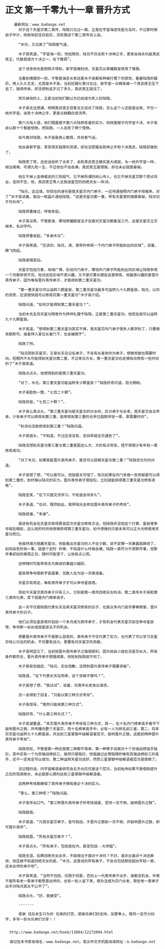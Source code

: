 # 正文 第一千零九十一章 晋升方式
        最新网址：www.badaoge.net
          对于这个天星宗第二真传，陆隐只见过一面，正是在宇宙海进攻星光岛时，不过那时候由于中计，他匆匆赶往白岩区，没有跟这个第二真传说上话。
      
          “木兄，又见面了”陆隐客气道。
      
          木子英笑道，“宇宙海一别，恍如隔世，陆兄不仅击败十决神之手，更亲自诛杀仇敌真武夜王，代替其成为十决之一，在下敬佩”。
      
          这个消息他也是刚刚才得到，新宇宙被封闭，天星宗从荣耀殿堂获得了情报。
      
          当看到情报的一刻，不管是海言长老还是木子英都有种被打懵了的感觉，看着陆隐的履历，两人久久无言，尤其是木子英，当初还跟化萧讨论过，新宇宙一众精英被一个真武夜王压下去了，独得传承，却没想到这才过了多久，真武夜王就没了。
      
          而灭掉他的人，正是当初他们都以为已经成为死人的陆隐。
      
          木子英无法想通，明明真武夜王信誓旦旦说杀了陆隐，怎么这个人还能冒出来，不仅一统外宇宙，击败十决神之手，更差点掀翻白夜流界。
      
          第六大陆入侵，他们既震撼于第六大陆修炼者的实力，同样震撼于内宇宙十决，木子英自认那十个都是怪物，而陆隐，一人击败了两个怪物。
      
          如今面对陆隐，木子英是真心敬佩，并非客气话。
      
          他出身新宇宙，享受得天独厚的资源，却也没把握击败神之手和十决真武，陆隐却做到了。
      
          陆隐笑了笑，这些话他听了太多了，击败真武夜王确实是大成就，与一统外宇宙一样，相当艰难，可谓九死一生，不过他也不会自满，真武夜王是很强，却也未必就是最强。
      
          他忘不掉上圣神威说的三阳祖气，忘不掉所谓的树心传人，也忘不掉天星宗那个把点将台，连同不空，他，真武夜王等人全放逐星空的四绝天女——秋诗。
      
          “陆兄，这边请，你现在的身份是我天星宗内门弟子，一应待遇按照内门弟子规格来，对了”木子英说着，取出一枚晶片递给陆隐，“这是天星功第一重，带有天星掌的施展奥秘，陆兄切不可外传”。
      
          陆隐郑重接过，呼吸急促。
      
          木子英淡笑，不管是谁，哪怕荣耀殿堂法子在面对天星功都垂涎三尺，这是天星宗立宗根本，名动宇内。
      
          陆隐郑重收起，“多谢木兄”。
      
          木子英笑道，“应该的，陆兄，请，我带你参观一下内门弟子所能到达的区域”，说着，腾飞而起。
      
          陆隐紧随其后。
      
          天星宗包括万象，地域广博，别说内门弟子，哪怕外门弟子所能到达的区域让陆隐参观一个月都参观不完，他对这些区域不感兴趣，又不是打算长期在这里修炼，他最感兴趣的是晋升真传弟子，因为唯有晋升真传弟子，才能得到第二重天星功。
      
          “第一重天星功可以运转八颗星辰，第二重天星功最多可运转九十九颗星辰，陆兄，以你的资质，应该很快就可以修炼完第一重天星功”木子英介绍。
      
          陆隐问道，“如何才能得到第二重天星功？”。
      
          当初木先生将天星功残卷作为拜师礼赠予陆隐，正是第二重天星功，他现在就可以运转九十九颗星辰。
      
          木子英道，“想得到第二重天星功其实不难，我天星宗内门弟子很多人都学到了，只要做贡献即可，或者拜入某位长者门下，也会被赐予”。
      
          陆隐了然。
      
          “陆兄刚到天星宗，又是长天岛记名弟子，不会有长者收你为弟子，想做贡献也需要时间，短期内不太可能得到天星功第二重，不过来日方长，第一重天星功也足够陆兄修炼一些时间的了”木子英笑道。
      
          陆隐点点头，他想得到的是第三重天星功。
      
          “对了，木兄，第三重天星功能运转多少颗星辰？”陆隐好奇问道，目光期盼。
      
          木子英脸色一整，“七百二十颗”。
      
          陆隐惊骇，“七百二十颗？”。
      
          木子英认真点头，“第三重天星功是天星功的分水岭，区分弟子与长老，我天星宗自古传承，少有弟子可以修炼到第三重，能修炼到第三重的也早已超脱年轻一辈，那需要时间”。
      
          “秋诗也没能修炼到第三重？”陆隐问道。
      
          木子英摇头，“不知道，不过应该没有，否则早就全宗通告了”。
      
          陆隐没想到天星功第三重与第二重差距这么大，大的有点夸张，怪不得很少有年轻一辈修炼成功。
      
          “对了木兄，如果我能晋升真传弟子，是否可以获赐天星功第二重？”陆隐目光灼灼问道。
      
          木子英想了想，“可以是可以，但就是太可惜了，陆兄如果在内门多做一些贡献是可以得到第二重的，到时候以陆兄的实力，晋升真传弟子很轻松，立刻就能获得第三重天星功修炼资格”。
      
          陆隐苦笑，“在下只是交流学习，不知道会待多久”。
      
          木子英道，“也对，既然如此，我带陆兄去参加晋升真传弟子的考核”。
      
          陆隐感激，“多谢”。
      
          虽说有机会在天星宗获得更高层次天星功修炼方法，但陆隐并没抱这个打算，星辰塔争夺就在眼前，这么短的时间他很难获得第三重天星功，如今想做的只是未来可以正大光明使用天星功而已。
      
          他虽然竭力隐藏天星功，但能看出天星功的人不在少数，说不定哪一天暴露就麻烦了，如同血色铃铛一事，就是个定时 炸弹，不知道什么时候会爆，陆隐一直尽力不想那件事，但那件事却如同悬颈之刃，随时可能落下，让他有点心慌。
      
          这种随时可能带来天大麻烦的事越少越好。
      
          星辰塔争夺是新宇宙盛事，无数人在为这一天做准备。
      
          天星宗有规定，唯有真传弟子才可以争夺星辰塔。
      
          现如今天星宗真传弟子只有三人，分别是第一真传四绝天女秋诗，第二真传木子英和第三真传化萧，其下就是内门榜单高手。
      
          这一天不仅是陆隐代表长天岛来天星宗修炼的日子，也是众多内门高手摩拳擦掌，晋升真传弟子的日子。
      
          他们必须在星辰塔开启前一个多月成为真传弟子，才有机会代表天星宗前往争夺星辰塔，争夺那一丝丝成就星辰五子的机会。
      
          想要晋升真传弟子不是那么容易的，真传弟子不仅代表了实力，也代表了可以学习天星宗核心功法的机会，不仅要有战力，更要有对天星宗的贡献。
      
          木子英明显忘了，当初他晋升真传弟子之路很顺利，因为他自小就在天星宗长大，所有条件都符合，晋升真传弟子顺理成章，但轮到陆隐就不同了。
      
          木子英有些尴尬，“陆兄，实在抱歉，没想到晋升真传弟子需要资格”。
      
          陆隐道，“在下代表长天岛而来，这个资格不够吗？”。
      
          木子英想了想，“我试试”，说着，对真传长老发出请求。
      
          没一会得到了回复，“只能以第三种方式考核”。
      
          木子英惊讶，“竟然只能用第三种方式”。
      
          陆隐好奇，“什么第三种方式？”。
      
          木子英凝重道，“本宗晋升真传弟子考核有三种方式，其一，在十名内门榜单高手看守下敲响晋升之鼓，并传播向整个天星宗，而十名榜单高手中，必有一人为排名前三者，第二，将本宗天星功运转九十九颗星辰，并达到三星掌御中级解语者层次，敲响晋升之鼓，这是前两种晋升真传弟子考核”。
      
          陆隐惊叹，不管是第一种还是第二种都不简单，第一种等于说面对十个百强战榜高手阻拦，其中还有一个为百强战榜前三，虽然只是阻拦，但能越过此等阻碍的唯有百强战榜前三的高手，还不一定肯定可以成功，第二种运转天星功还好，然而三星掌御中级解语者层次就很难了。
      
          没记错的话，内宇宙解语者研究会五杰也仅仅是这个层次，当初枯伟如果不是借助提升之后的珑湖泉水，未必能那么顺利达到三星掌御中级解语者。
      
          这两种考核都确保了真传弟子拥有接近十决的实力。
      
          “那么，第三种呢？”陆隐问道。
      
          木子英呼出口气，“第三种晋升真传弟子的考核就是，坚持一天不倒，敲响晋升之鼓”。
      
          陆隐疑惑。
      
          木子英道，“凡我天星宗弟子，皆可挑战，于晋升之鼓前一天不倒，并敲响晋升之鼓，即可晋升真传”。
      
          陆隐挑眉，“所有天星宗弟子？”。
      
          木子英点头，“所有弟子，包括我在内，甚至包括--大师姐”。
      
          陆隐无语，如果四绝天女出手，不就相当于面对十决吗？不对，或许比面对十决还麻烦，他压根不知道四绝天女的底，“木兄，这里说的所有弟子，不会也包括那些超出年轻一辈，还未出师的弟子吧”。
      
          木子英笑道，“当然不包括，仅限于同辈，否则上一代真传弟子出手，谁都没机会，毕竟不是所有老一辈弟子都愿意出师的，也有一些人留下来，想办法成为宗门长老，那些老一辈弟子出手对陆兄就太不公平了”。
      
          陆隐点头，“好，我接受”。
      
          -------
      
          感谢 往后余生只为你 兄弟的打赏，感谢兄弟们的支持，加更奉上，随风一定尽力码字，多写一些与兄弟们分享！！
      
      
      http://www.badaoge.net/book/13084/12172094.html
      
      请记住本书首发域名：www.badaoge.net。笔尖中文手机版阅读网址：m.badaoge.net